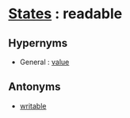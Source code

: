 # [States][1] : readable

## Hypernyms

  - General : [value](The_Basics/General/value.md)

## Antonyms

  - [writable](writable.md)

[1]: README.md
